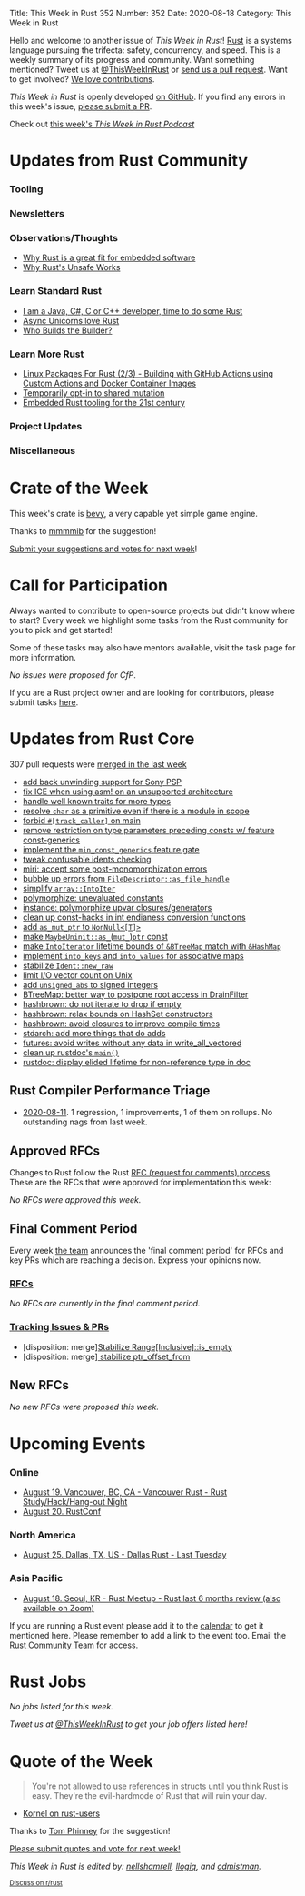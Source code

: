 Title: This Week in Rust 352
Number: 352
Date: 2020-08-18
Category: This Week in Rust

Hello and welcome to another issue of *This Week in Rust*!
[Rust](http://rust-lang.org) is a systems language pursuing the trifecta: safety, concurrency, and speed.
This is a weekly summary of its progress and community.
Want something mentioned? Tweet us at [@ThisWeekInRust](https://twitter.com/ThisWeekInRust) or [send us a pull request](https://github.com/emberian/this-week-in-rust).
Want to get involved? [We love contributions](https://github.com/rust-lang/rust/blob/master/CONTRIBUTING.md).

*This Week in Rust* is openly developed [on GitHub](https://github.com/cmr/this-week-in-rust).
If you find any errors in this week's issue, [please submit a PR](https://github.com/cmr/this-week-in-rust/pulls).

Check out [this week's *This Week in Rust Podcast*](https://audio.rustacean-station.org/file/rustacean-station/twir-2020-08-11.mp3)

# Updates from Rust Community


### Tooling


### Newsletters


### Observations/Thoughts

* [Why Rust is a great fit for embedded software](https://tweedegolf.nl/blog/39/why-rust-is-a-great-fit-for-embedded-software)
* [Why Rust's Unsafe Works](https://jam1.re/blog/why-rusts-unsafe-works)

### Learn Standard Rust
* [I am a Java, C#, C or C++ developer, time to do some Rust](https://fasterthanli.me/articles/i-am-a-java-csharp-c-or-cplusplus-dev-time-to-do-some-rust)
* [Async Unicorns love Rust](https://blog.kdubovikov.ml/articles/rust/async-unicorns-love-rust)
* [Who Builds the Builder?](https://matklad.github.io//2020/08/12/who-builds-the-builder.html)


### Learn More Rust
* [Linux Packages For Rust (2/3) - Building with GitHub Actions using Custom Actions and Docker Container Images](https://ebbflow.io/blog/vending-linux-2)
* [Temporarily opt-in to shared mutation](https://ryhl.io/blog/temporary-shared-mutation/)
* [Embedded Rust tooling for the 21st century](https://ferrous-systems.com/blog/21st-century-embedded-tooling/)

### Project Updates

### Miscellaneous

# Crate of the Week

This week's crate is [bevy](https://crates.io/crates/bevy), a very capable yet simple game engine.

Thanks to [mmmmib](https://users.rust-lang.org/t/crate-of-the-week/2704/798) for the suggestion!

[Submit your suggestions and votes for next week][submit_crate]!

[submit_crate]: https://users.rust-lang.org/t/crate-of-the-week/2704

# Call for Participation

Always wanted to contribute to open-source projects but didn't know where to start?
Every week we highlight some tasks from the Rust community for you to pick and get started!

Some of these tasks may also have mentors available, visit the task page for more information.

*No issues were proposed for CfP*.

If you are a Rust project owner and are looking for contributors, please submit tasks [here][guidelines].

[guidelines]: https://users.rust-lang.org/t/twir-call-for-participation/4821

# Updates from Rust Core

307 pull requests were [merged in the last week][merged]

[merged]: https://github.com/search?q=is%3Apr+org%3Arust-lang+is%3Amerged+merged%3A2020-08-03..2020-08-10

* [add back unwinding support for Sony PSP](https://github.com/rust-lang/rust/pull/75280)
* [fix ICE when using asm! on an unsupported architecture](https://github.com/rust-lang/rust/pull/75227)
* [handle well known traits for more types](https://github.com/rust-lang/chalk/pull/591)
* [resolve `char` as a primitive even if there is a module in scope](https://github.com/rust-lang/rust/pull/75318)
* [forbid `#[track_caller]` on main](https://github.com/rust-lang/rust/pull/75130)
* [remove restriction on type parameters preceding consts w/ feature const-generics](https://github.com/rust-lang/rust/pull/74953)
* [implement the `min_const_generics` feature gate](https://github.com/rust-lang/rust/pull/74877)
* [tweak confusable idents checking](https://github.com/rust-lang/rust/pull/75349)
* [miri: accept some post-monomorphization errors](https://github.com/rust-lang/miri/pull/1503)
* [bubble up errors from `FileDescriptor::as_file_handle`](https://github.com/rust-lang/miri/pull/1501)
* [simplify `array::IntoIter`](https://github.com/rust-lang/rust/pull/75271)
* [polymorphize: unevaluated constants](https://github.com/rust-lang/rust/pull/75260)
* [instance: polymorphize upvar closures/generators](https://github.com/rust-lang/rust/pull/75255)
* [clean up const-hacks in int endianess conversion functions](https://github.com/rust-lang/rust/pull/75253)
* [add `as_mut_ptr` to `NonNull<[T]>`](https://github.com/rust-lang/rust/pull/75248)
* [make `MaybeUninit::as_`(`mut_`)`ptr` const](https://github.com/rust-lang/rust/pull/75250)
* [make `IntoIterator` lifetime bounds of `&BTreeMap` match with `&HashMap`](https://github.com/rust-lang/rust/pull/75203)
* [implement `into_keys` and `into_values` for associative maps](https://github.com/rust-lang/rust/pull/75163)
* [stabilize `Ident::new_raw`](https://github.com/rust-lang/rust/pull/75084)
* [limit I/O vector count on Unix](https://github.com/rust-lang/rust/pull/75005)
* [add `unsigned_abs` to signed integers](https://github.com/rust-lang/rust/pull/74759)
* [BTreeMap: better way to postpone root access in DrainFilter](https://github.com/rust-lang/rust/pull/75257)
* [hashbrown: do not iterate to drop if empty](https://github.com/rust-lang/hashbrown/pull/182)
* [hashbrown: relax bounds on HashSet constructors](https://github.com/rust-lang/hashbrown/pull/185)
* [hashbrown: avoid closures to improve compile times](https://github.com/rust-lang/hashbrown/pull/183)
* [stdarch: add more things that do adds](https://github.com/rust-lang/stdarch/pull/881)
* [futures: avoid writes without any data in write_all_vectored](https://github.com/rust-lang/futures-rs/pull/2187)
* [clean up rustdoc's `main()`](https://github.com/rust-lang/rust/pull/75124)
* [rustdoc: display elided lifetime for non-reference type in doc](https://github.com/rust-lang/rust/pull/75237)

## Rust Compiler Performance Triage

* [2020-08-11](https://github.com/rust-lang/rustc-perf/blob/master/triage/2020-08-11.md).
  1 regression, 1 improvements, 1 of them on rollups. No outstanding nags from last week.

## Approved RFCs

Changes to Rust follow the Rust [RFC (request for comments) process](https://github.com/rust-lang/rfcs#rust-rfcs). These
are the RFCs that were approved for implementation this week:

*No RFCs were approved this week.*

## Final Comment Period

Every week [the team](https://www.rust-lang.org/team.html) announces the
'final comment period' for RFCs and key PRs which are reaching a
decision. Express your opinions now.

### [RFCs](https://github.com/rust-lang/rfcs/labels/final-comment-period)

*No RFCs are currently in the final comment period.*

### [Tracking Issues & PRs](https://github.com/rust-lang/rust/labels/final-comment-period)

* [disposition: merge][Stabilize Range[Inclusive]::is_empty](https://github.com/rust-lang/rust/pull/75132)
* [disposition: merge][ stabilize ptr_offset_from](https://github.com/rust-lang/rust/pull/74238)

## New RFCs

*No new RFCs were proposed this week.*

# Upcoming Events

### Online
* [August 19. Vancouver, BC, CA - Vancouver Rust - Rust Study/Hack/Hang-out Night](https://www.meetup.com/Vancouver-Rust/events/vcgsvrybclbzb/)
* [August 20. RustConf](https://rustconf.com/)

### North America
* [August 25. Dallas, TX, US - Dallas Rust - Last Tuesday](https://www.meetup.com/Dallas-Rust/events/nppvrrybclbhc/)

### Asia Pacific
* [August 18. Seoul, KR - Rust Meetup - Rust last 6 months review (also available on Zoom)](https://www.meetup.com/Rust-Seoul-Meetup/events/qfkdvrybclbxb/)

If you are running a Rust event please add it to the [calendar] to get
it mentioned here. Please remember to add a link to the event too.
Email the [Rust Community Team][community] for access.

[calendar]: https://www.google.com/calendar/embed?src=apd9vmbc22egenmtu5l6c5jbfc%40group.calendar.google.com
[community]: mailto:community-team@rust-lang.org

# Rust Jobs

*No jobs listed for this week.*

*Tweet us at [@ThisWeekInRust](https://twitter.com/ThisWeekInRust) to get your job offers listed here!*

# Quote of the Week

> You're not allowed to use references in structs until you think Rust is easy. They're the evil-hardmode of Rust that will ruin your day.

- [Kornel on rust-users](https://users.rust-lang.org/t/perpetual-n00b-struggling-with-ownership-again/46920/4)

Thanks to [Tom Phinney](https://users.rust-lang.org/t/twir-quote-of-the-week/328/918) for the suggestion!

[Please submit quotes and vote for next week!](https://users.rust-lang.org/t/twir-quote-of-the-week/328)

*This Week in Rust is edited by: [nellshamrell](https://github.com/nellshamrell), [llogiq](https://github.com/llogiq), and [cdmistman](https://github.com/cdmistman).*

<small>[Discuss on r/rust]()</small>

